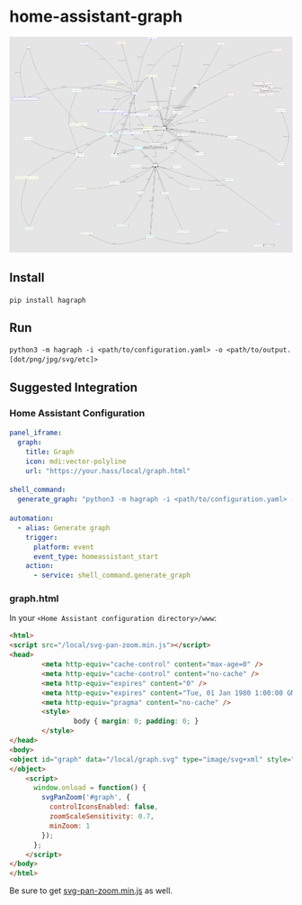 # home-assistant-graph

![Graph](graph-example.png)

## Install

`pip install hagraph`

## Run

`python3 -m hagraph -i <path/to/configuration.yaml> -o <path/to/output.[dot/png/jpg/svg/etc]>`

## Suggested Integration

### Home Assistant Configuration

```yaml
panel_iframe:
  graph:
    title: Graph
    icon: mdi:vector-polyline
    url: "https://your.hass/local/graph.html"

shell_command:
  generate_graph: "python3 -m hagraph -i <path/to/configuration.yaml> -o <path/to/www/>graph.svg"

automation:
  - alias: Generate graph
    trigger:
      platform: event
      event_type: homeassistant_start
    action:
      - service: shell_command.generate_graph
```

### graph.html

In your `<Home Assistant configuration directory>/www`:
```html
<html>
<script src="/local/svg-pan-zoom.min.js"></script>
<head>
        <meta http-equiv="cache-control" content="max-age=0" />
        <meta http-equiv="cache-control" content="no-cache" />
        <meta http-equiv="expires" content="0" />
        <meta http-equiv="expires" content="Tue, 01 Jan 1980 1:00:00 GMT" />
        <meta http-equiv="pragma" content="no-cache" />
        <style>
                body { margin: 0; padding: 0; }
        </style>
</head>
<body>
<object id="graph" data="/local/graph.svg" type="image/svg+xml" style="width: 100%; height: 100%; background-color: #E5E5E5">
</object>
    <script>
      window.onload = function() {
        svgPanZoom('#graph', {
          controlIconsEnabled: false,
          zoomScaleSensitivity: 0.7,
          minZoom: 1
        });
      };
    </script>
</body>
</html>
```

Be sure to get [svg-pan-zoom.min.js](https://github.com/ariutta/svg-pan-zoom) as well.
